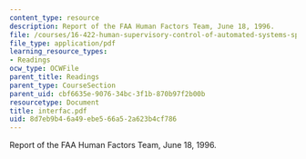 ```yaml
---
content_type: resource
description: Report of the FAA Human Factors Team, June 18, 1996.
file: /courses/16-422-human-supervisory-control-of-automated-systems-spring-2004/8d7eb9b46a49ebe566a52a623b4cf786_interfac.pdf
file_type: application/pdf
learning_resource_types:
- Readings
ocw_type: OCWFile
parent_title: Readings
parent_type: CourseSection
parent_uid: cbf6635e-9076-34bc-3f1b-870b97f2b00b
resourcetype: Document
title: interfac.pdf
uid: 8d7eb9b4-6a49-ebe5-66a5-2a623b4cf786
---
```

Report of the FAA Human Factors Team, June 18, 1996.

